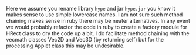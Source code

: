 Here we assume you rename library `hype` and jar `hype.jar` you know it makes sense to use simple lowercase names. I am not sure such method chaining makes sense in ruby there may be neater alternatives. In any event we would probably refactor the code in ruby to create a factory module for HRect class to dry the code up a bit. I do facilitate method chaining with the vecmath classes Vec2D and Vec3D (by returning self) but for the processing Applet class this may be undesirable.
